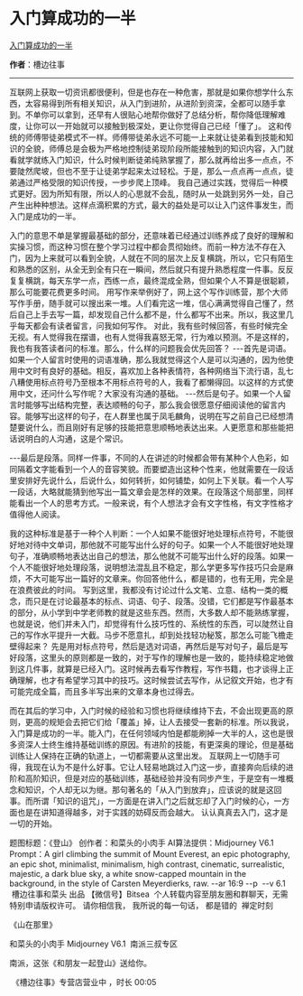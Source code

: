 # 入门算成功的一半

[入门算成功的一半](https://mp.weixin.qq.com/s/9mxzTwbhPUdoQrTtWa2bCA)

**作者**：槽边往事

---

互联网上获取一切资讯都很便利，但是也存在一种危害，那就是如果你想学什么东西，太容易得到所有相关知识，从入门到进阶，从进阶到资深，全都可以随手拿到。不单你可以拿到，还早有人很贴心地帮你做好了总结分析，帮你降低理解难度，让你可以一开始就可以接触到极深处，更让你觉得自己已经「懂了」。
这和传统的师傅带徒弟模式不一样。师傅带徒弟永远不可能一上来就让徒弟看到技能和知识的全貌，师傅总是会极为严格地控制徒弟现阶段所能接触到的知识内容，入门就看就学就练入门知识，什么时候判断徒弟纯熟掌握了，那么就再给出多一点点，不要陡然爬坡，但也不至于让徒弟学起来太过轻松。于是，那么一点点再一点点，徒弟通过严格受限的知识传授，一步步爬上顶峰。
我自己通过实践，觉得后一种模式更好。因为所知有限，所以人的心思就不会乱，随时从一处跳到另外一处，自己产生出种种想法。这样点滴积累的方式，最大的益处是可以让入门这件事发生，而入门是成功的一半。

入门的意思不单是掌握最基础的部分，还意味着已经通过训练养成了良好的理解和实操习惯，而这种习惯在整个学习过程中都会贯彻始终。而前一种方法不存在入门，因为上来就可以看到全貌，人就在不同的层次上反复横跳，所以，它只有陌生和熟悉的区别，从全无到全有只在一瞬间，然后就只有提升熟悉程度一件事。反反复复横跳，每天东学一点，西练一点，最终混成全熟，但如果个人不算是很聪颖，那么可能要花费更多时间。
用写作来举例好了，网上这个写作训练营，那个大师写作手册，随手就可以搜出来一堆。人们看完这一堆，信心满满觉得自己懂了，然后自己上手去写一篇，却发现自己什么都不是，什么都写不出来。所以，我这里几乎每天都会有读者留言，问我如何写作。
对此，我有些时候回答，有些时候完全无视。有人觉得我在摆谱，也有人觉得我喜怒无常，行为难以预测。不是这样的，我也有我答读者问的标准。那么，什么样的问题我会优先回答？
---首先是词语。如果一个人留言时使用的词语准确，那么我就觉得这个人是可以沟通的，因为他使用中文时有良好的基础。相反，喜欢加上各种表情符，各种网络当下流行语，乱七八糟使用标点符号乃至根本不用标点符号的人，我看了都懒得回。以这样的方式使用中文，还问什么写作呢？大家没有沟通的基础。
---然后是句子。如果一个人留言时能够写出结构完整，表达顺畅的句子，那么我会很愿意仔细阅读他的留言内容。能够写出这样的句子，在人群里也属于凤毛麟角，说明在写之前自己已经想清楚要说什么，而且刚好有足够的技能把意思顺畅地表达出来。人更愿意和那些能把话说明白的人沟通，这是个常识。

---最后是段落。同样一件事，不同的人在讲述的时候都会带有某种个人色彩，如同隔着文字能看到一个人的音容笑貌。而要塑造出这种个性来，他就需要在一段话里安排好先说什么，后说什么，如何转折，如何铺垫，如何上下关联。看一个人写一段话，大略就能猜到他写出一篇文章会是怎样的效果。在段落这个局部里，同样能看出一个人的思考方式。一般来说，有个人想法才会有文字性格，有文字性格才值得他人阅读。

我的这种标准是基于一种个人判断：一个人如果不能很好地处理标点符号，不能很好地对待中文单词，那他就不可能写出什么好的句子。如果一个人不能很好地处理句子，准确顺畅地表达出自己的想法，那么他就不可能写出什么好的段落。如果一个人不能很好地处理段落，说明想法混乱且不稳定，那么学更多写作技巧只会是麻烦，不大可能写出一篇好的文章来。你回答他什么，都是错的，也有无用，完全是在浪费彼此的时间。
写到这里，我都没有讨论过什么文笔、立意、结构一类的概念，而只是在讨论最基本的标点、词语、句子、段落。没错，它们都是写作最基本的部分，从小学到中学老师教的就是这些东西。然而，大多数人却不能熟练掌握，也就是说，他们并未入门，却觉得有什么技巧性的、系统性的东西，可以陡然让自己的写作水平提升一大截。马步不愿意扎，却到处找轻功秘笈，那怎么可能飞檐走壁得起来？
先是用对标点符号，然后是选对词语，再然后是写对句子，最后是写好段落，这里头的原则都是一致的，对于写作的理解也是一致的，能持续稳定地做到这几件事，就算是已经入门。这时候再去看写作教程，写作书籍，也才谈得上正确理解，也才有希望学习其中的技巧。这时候尝试去写作，从记叙文开始，也才有可能完成全篇，而且多半写出来的文章本身也过得去。

而在其后的学习中，入门时候的经验和习惯也将继续维持下去，不会出现更高的原则，更高的规矩会去把它们给「覆盖」掉，让人去接受一套新的标准。所以我说，入门算是成功的一半。能入门，在任何领域内怕是都能刷掉一大半的人，这也是很多资深人士终生维持基础训练的原因。有进阶的技能，有更深奥的理论，但是基础训练让人保持在正确的轨道上，一切都需要从这里出发。
互联网上一切随手可得，我现在认为不是什么好事。它让人轻易地跳过入门这一步，直接奔向后续的进阶和高阶知识，但是对应的基础训练，基础经验并没有同步产生，于是空有一堆概念和知识，个人却无以为继。那句著名的「从入门到放弃」，应该说的就是这回事。而所谓「知识的诅咒」，一方面是在讲入门之后就忘却了入门时候的心，一方面也是在讲知道得越多，对于实践的妨碍反而会越大。
认认真真去入门，这才是一切的开始。




题图标题：《登山》
创作者：和菜头的小肉手
AI算法提供：Midjourney V6.1
Prompt：A girl climbing the summit of Mount Everest, an epic photography, an epic shot, minimalist, minimalism, high contrast, cinematic, surrealistic, majestic, a dark blue sky, a white snow-capped mountain in the background, in the style of Carsten Meyerdierks, raw. --ar 16:9 --p  --v 6.1
 槽边往事和菜头 出品
【微信号】Bitsea 
个人转载内容至朋友圈和群聊天，无需特别申请版权许可。
请你相信我，
我所说的每一句话，
都是错的
 禅定时刻

《山在那里》

和菜头的小肉手
Midjourney V6.1
 南派三叔专区

南派，这张《和朋友一起登山》送给你。

 《槽边往事》专营店营业中
，时长
00:05
